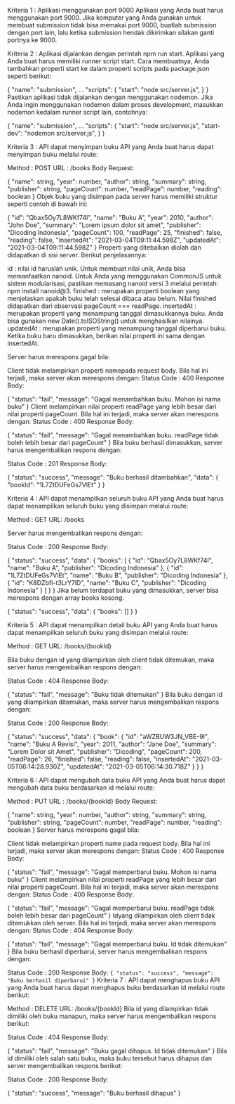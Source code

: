 Kriteria 1 : Aplikasi menggunakan port 9000
Aplikasi yang Anda buat harus menggunakan port 9000. Jika komputer yang Anda gunakan untuk membuat submission tidak bisa memakai port 9000, buatlah submission dengan port lain, lalu ketika submission hendak dikirimkan silakan ganti portnya ke 9000.

Kriteria 2 : Aplikasi dijalankan dengan perintah npm run start.
Aplikasi yang Anda buat harus memiliki runner script start. Cara membuatnya, Anda tambahkan properti start ke dalam properti scripts pada package.json seperti berikut:

{
"name": "submission",
...
"scripts": {
"start": "node src/server.js",
}
}
Pastikan aplikasi tidak dijalankan dengan menggunakan nodemon. Jika Anda ingin menggunakan nodemon dalam proses development, masukkan nodemon kedalam runner script lain, contohnya:

{
"name": "submission",
...
"scripts": {
"start": "node src/server.js",
"start-dev": "nodemon src/server.js",
}
}

Kriteria 3 : API dapat menyimpan buku
API yang Anda buat harus dapat menyimpan buku melalui route:

Method : POST
URL : /books
Body Request:

{
"name": string,
"year": number,
"author": string,
"summary": string,
"publisher": string,
"pageCount": number,
"readPage": number,
"reading": boolean
}
Objek buku yang disimpan pada server harus memiliki struktur seperti contoh di bawah ini:

{
"id": "Qbax5Oy7L8WKf74l",
"name": "Buku A",
"year": 2010,
"author": "John Doe",
"summary": "Lorem ipsum dolor sit amet",
"publisher": "Dicoding Indonesia",
"pageCount": 100,
"readPage": 25,
"finished": false,
"reading": false,
"insertedAt": "2021-03-04T09:11:44.598Z",
"updatedAt": "2021-03-04T09:11:44.598Z"
}
Properti yang ditebalkan diolah dan didapatkan di sisi server. Berikut penjelasannya:

id : nilai id haruslah unik. Untuk membuat nilai unik, Anda bisa memanfaatkan nanoid. Untuk Anda yang menggunakan CommonJS untuk sistem modularisasi, pastikan memasang nanoid versi 3 melalui perintah: npm install nanoid@3.
finished : merupakan properti boolean yang menjelaskan apakah buku telah selesai dibaca atau belum. Nilai finished didapatkan dari observasi pageCount === readPage.
insertedAt : merupakan properti yang menampung tanggal dimasukkannya buku. Anda bisa gunakan new Date().toISOString() untuk menghasilkan nilainya.
updatedAt : merupakan properti yang menampung tanggal diperbarui buku. Ketika buku baru dimasukkan, berikan nilai properti ini sama dengan insertedAt.

Server harus merespons gagal bila:

Client tidak melampirkan properti namepada request body. Bila hal ini terjadi, maka server akan merespons dengan:
Status Code : 400
Response Body:

{
"status": "fail",
"message": "Gagal menambahkan buku. Mohon isi nama buku"
}
Client melampirkan nilai properti readPage yang lebih besar dari nilai properti pageCount. Bila hal ini terjadi, maka server akan merespons dengan:
Status Code : 400
Response Body:

{
"status": "fail",
"message": "Gagal menambahkan buku. readPage tidak boleh lebih besar dari pageCount"
}
Bila buku berhasil dimasukkan, server harus mengembalikan respons dengan:

Status Code : 201
Response Body:

{
"status": "success",
"message": "Buku berhasil ditambahkan",
"data": {
"bookId": "1L7ZtDUFeGs7VlEt"
}
}

Kriteria 4 : API dapat menampilkan seluruh buku
API yang Anda buat harus dapat menampilkan seluruh buku yang disimpan melalui route:

Method : GET
URL: /books

Server harus mengembalikan respons dengan:

Status Code : 200
Response Body:

{
"status": "success",
"data": {
"books": [
{
"id": "Qbax5Oy7L8WKf74l",
"name": "Buku A",
"publisher": "Dicoding Indonesia"
},
{
"id": "1L7ZtDUFeGs7VlEt",
"name": "Buku B",
"publisher": "Dicoding Indonesia"
},
{
"id": "K8DZbfI-t3LrY7lD",
"name": "Buku C",
"publisher": "Dicoding Indonesia"
}
]
}
}
Jika belum terdapat buku yang dimasukkan, server bisa merespons dengan array books kosong.

{
"status": "success",
"data": {
"books": []
}
}

Kriteria 5 : API dapat menampilkan detail buku
API yang Anda buat harus dapat menampilkan seluruh buku yang disimpan melalui route:

Method : GET
URL: /books/{bookId}

Bila buku dengan id yang dilampirkan oleh client tidak ditemukan, maka server harus mengembalikan respons dengan:

Status Code : 404
Response Body:

{
"status": "fail",
"message": "Buku tidak ditemukan"
}
Bila buku dengan id yang dilampirkan ditemukan, maka server harus mengembalikan respons dengan:

Status Code : 200
Response Body:

{
"status": "success",
"data": {
"book": {
"id": "aWZBUW3JN_VBE-9I",
"name": "Buku A Revisi",
"year": 2011,
"author": "Jane Doe",
"summary": "Lorem Dolor sit Amet",
"publisher": "Dicoding",
"pageCount": 200,
"readPage": 26,
"finished": false,
"reading": false,
"insertedAt": "2021-03-05T06:14:28.930Z",
"updatedAt": "2021-03-05T06:14:30.718Z"
}
}
}

Kriteria 6 : API dapat mengubah data buku
API yang Anda buat harus dapat mengubah data buku berdasarkan id melalui route:

Method : PUT
URL : /books/{bookId}
Body Request:

{
"name": string,
"year": number,
"author": string,
"summary": string,
"publisher": string,
"pageCount": number,
"readPage": number,
"reading": boolean
}
Server harus merespons gagal bila:

Client tidak melampirkan properti name pada request body. Bila hal ini terjadi, maka server akan merespons dengan:
Status Code : 400
Response Body:

{
"status": "fail",
"message": "Gagal memperbarui buku. Mohon isi nama buku"
}
Client melampirkan nilai properti readPage yang lebih besar dari nilai properti pageCount. Bila hal ini terjadi, maka server akan merespons dengan:
Status Code : 400
Response Body:

{
"status": "fail",
"message": "Gagal memperbarui buku. readPage tidak boleh lebih besar dari pageCount"
}
Idyang dilampirkan oleh client tidak ditemukkan oleh server. Bila hal ini terjadi, maka server akan merespons dengan:
Status Code : 404
Response Body:

{
"status": "fail",
"message": "Gagal memperbarui buku. Id tidak ditemukan"
}
Bila buku berhasil diperbarui, server harus mengembalikan respons dengan:

Status Code : 200
Response Body:
`{
"status": "success",
"message": "Buku berhasil diperbarui"
}`
Kriteria 7 : API dapat menghapus buku
API yang Anda buat harus dapat menghapus buku berdasarkan id melalui route berikut:

Method : DELETE
URL: /books/{bookId}
Bila id yang dilampirkan tidak dimiliki oleh buku manapun, maka server harus mengembalikan respons berikut:

Status Code : 404
Response Body:

{
"status": "fail",
"message": "Buku gagal dihapus. Id tidak ditemukan"
}
Bila id dimiliki oleh salah satu buku, maka buku tersebut harus dihapus dan server mengembalikan respons berikut:

Status Code : 200
Response Body:

{
"status": "success",
"message": "Buku berhasil dihapus"
}

